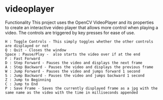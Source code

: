# videoplayer

Functionality
This project uses the OpenCV VideoPlayer and its properties to create an interactive video player that allows more control when playing a video. The controls are triggered by key presses for ease of use.

    H : Toggle Controls - This simply toggles whether the other controls are displayed or not
    Q : Quit - Closes the window
    Space : Pause/Play -  also starts the video over if at the end
    F : Fast Forward
    D : Step Forward - Pauses the video and displays the next frame
    A : Step Backward - Pauses the video and displays the previous frame
    W : Jump Forward - Pauses the video and jumps forward 1 second
    S : Jump Backward - Pauses the video and jumps backward 1 second
    Z : Jump to Beginning
    C : Jump to End
    P : Save Frame - Saves the currently displayed frame as a jpg with the same name as the video with the time in milliseconds appended
